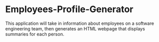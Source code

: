 # Employees-Profile-Generator
This application will take in information about employees on a software engineering team, then generates an HTML webpage that displays summaries for each person. 
